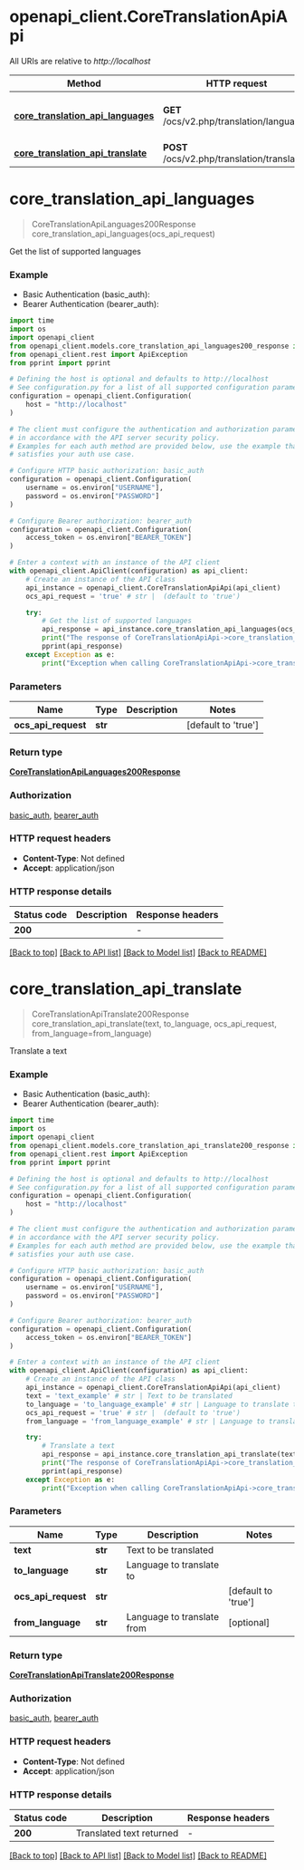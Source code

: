 # openapi_client.CoreTranslationApiApi

All URIs are relative to *http://localhost*

Method | HTTP request | Description
------------- | ------------- | -------------
[**core_translation_api_languages**](CoreTranslationApiApi.md#core_translation_api_languages) | **GET** /ocs/v2.php/translation/languages | Get the list of supported languages
[**core_translation_api_translate**](CoreTranslationApiApi.md#core_translation_api_translate) | **POST** /ocs/v2.php/translation/translate | Translate a text


# **core_translation_api_languages**
> CoreTranslationApiLanguages200Response core_translation_api_languages(ocs_api_request)

Get the list of supported languages

### Example

* Basic Authentication (basic_auth):
* Bearer Authentication (bearer_auth):
```python
import time
import os
import openapi_client
from openapi_client.models.core_translation_api_languages200_response import CoreTranslationApiLanguages200Response
from openapi_client.rest import ApiException
from pprint import pprint

# Defining the host is optional and defaults to http://localhost
# See configuration.py for a list of all supported configuration parameters.
configuration = openapi_client.Configuration(
    host = "http://localhost"
)

# The client must configure the authentication and authorization parameters
# in accordance with the API server security policy.
# Examples for each auth method are provided below, use the example that
# satisfies your auth use case.

# Configure HTTP basic authorization: basic_auth
configuration = openapi_client.Configuration(
    username = os.environ["USERNAME"],
    password = os.environ["PASSWORD"]
)

# Configure Bearer authorization: bearer_auth
configuration = openapi_client.Configuration(
    access_token = os.environ["BEARER_TOKEN"]
)

# Enter a context with an instance of the API client
with openapi_client.ApiClient(configuration) as api_client:
    # Create an instance of the API class
    api_instance = openapi_client.CoreTranslationApiApi(api_client)
    ocs_api_request = 'true' # str |  (default to 'true')

    try:
        # Get the list of supported languages
        api_response = api_instance.core_translation_api_languages(ocs_api_request)
        print("The response of CoreTranslationApiApi->core_translation_api_languages:\n")
        pprint(api_response)
    except Exception as e:
        print("Exception when calling CoreTranslationApiApi->core_translation_api_languages: %s\n" % e)
```


### Parameters

Name | Type | Description  | Notes
------------- | ------------- | ------------- | -------------
 **ocs_api_request** | **str**|  | [default to &#39;true&#39;]

### Return type

[**CoreTranslationApiLanguages200Response**](CoreTranslationApiLanguages200Response.md)

### Authorization

[basic_auth](../README.md#basic_auth), [bearer_auth](../README.md#bearer_auth)

### HTTP request headers

 - **Content-Type**: Not defined
 - **Accept**: application/json

### HTTP response details
| Status code | Description | Response headers |
|-------------|-------------|------------------|
**200** |  |  -  |

[[Back to top]](#) [[Back to API list]](../README.md#documentation-for-api-endpoints) [[Back to Model list]](../README.md#documentation-for-models) [[Back to README]](../README.md)

# **core_translation_api_translate**
> CoreTranslationApiTranslate200Response core_translation_api_translate(text, to_language, ocs_api_request, from_language=from_language)

Translate a text

### Example

* Basic Authentication (basic_auth):
* Bearer Authentication (bearer_auth):
```python
import time
import os
import openapi_client
from openapi_client.models.core_translation_api_translate200_response import CoreTranslationApiTranslate200Response
from openapi_client.rest import ApiException
from pprint import pprint

# Defining the host is optional and defaults to http://localhost
# See configuration.py for a list of all supported configuration parameters.
configuration = openapi_client.Configuration(
    host = "http://localhost"
)

# The client must configure the authentication and authorization parameters
# in accordance with the API server security policy.
# Examples for each auth method are provided below, use the example that
# satisfies your auth use case.

# Configure HTTP basic authorization: basic_auth
configuration = openapi_client.Configuration(
    username = os.environ["USERNAME"],
    password = os.environ["PASSWORD"]
)

# Configure Bearer authorization: bearer_auth
configuration = openapi_client.Configuration(
    access_token = os.environ["BEARER_TOKEN"]
)

# Enter a context with an instance of the API client
with openapi_client.ApiClient(configuration) as api_client:
    # Create an instance of the API class
    api_instance = openapi_client.CoreTranslationApiApi(api_client)
    text = 'text_example' # str | Text to be translated
    to_language = 'to_language_example' # str | Language to translate to
    ocs_api_request = 'true' # str |  (default to 'true')
    from_language = 'from_language_example' # str | Language to translate from (optional)

    try:
        # Translate a text
        api_response = api_instance.core_translation_api_translate(text, to_language, ocs_api_request, from_language=from_language)
        print("The response of CoreTranslationApiApi->core_translation_api_translate:\n")
        pprint(api_response)
    except Exception as e:
        print("Exception when calling CoreTranslationApiApi->core_translation_api_translate: %s\n" % e)
```


### Parameters

Name | Type | Description  | Notes
------------- | ------------- | ------------- | -------------
 **text** | **str**| Text to be translated | 
 **to_language** | **str**| Language to translate to | 
 **ocs_api_request** | **str**|  | [default to &#39;true&#39;]
 **from_language** | **str**| Language to translate from | [optional] 

### Return type

[**CoreTranslationApiTranslate200Response**](CoreTranslationApiTranslate200Response.md)

### Authorization

[basic_auth](../README.md#basic_auth), [bearer_auth](../README.md#bearer_auth)

### HTTP request headers

 - **Content-Type**: Not defined
 - **Accept**: application/json

### HTTP response details
| Status code | Description | Response headers |
|-------------|-------------|------------------|
**200** | Translated text returned |  -  |

[[Back to top]](#) [[Back to API list]](../README.md#documentation-for-api-endpoints) [[Back to Model list]](../README.md#documentation-for-models) [[Back to README]](../README.md)

